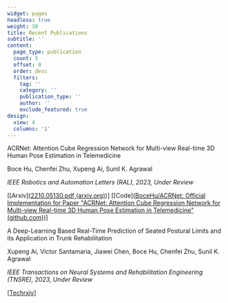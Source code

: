 ```yaml
---
widget: pages
headless: true
weight: 30
title: Recent Publications
subtitle: ''
content:
  page_type: publication
  count: 5
  offset: 0
  order: desc
  filters:
    tag: ''
    category: ''
    publication_type: ''
    author: ''
    exclude_featured: true
design:
  view: 4
  columns: '1'
---
```


ACRNet: Attention Cube Regression Network for Multi-view Real-time 3D Human Pose Estimation in Telemedicine

Boce Hu, Chenfei Zhu, Xupeng Ai, Sunil K. Agrawal

_IEEE Robotics and Automation Letters (RAL), 2023, Under Review_

[[Arxiv]([2210.05130.pdf (arxiv.org)](https://arxiv.org/pdf/2210.05130.pdf))] [[Code]([BoceHu/ACRNet: Official Implementation for Paper "ACRNet: Attention Cube Regression Network for Multi-view Real-time 3D Human Pose Estimation in Telemedicine" (github.com)](https://github.com/BoceHu/ACRNet))]

A Deep-Learning Based Real-Time Prediction of Seated Postural Limits and its Application in Trunk Rehabilitation

Xupeng Ai, Victor Santamaria, Jiawei Chen, Boce Hu, Chenfei Zhu, Sunil K. Agrawal

_IEEE Transactions on Neural Systems and Rehabilitation Engineering (TNSRE), 2023, Under Review_

[[Techrxiv](https://doi.org/10.36227/techrxiv.20499006.v1)]
